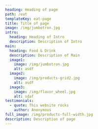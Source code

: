 ```yaml
---
heading: Heading of page
path: /eat
templateKey: eat-page
title: Title of page
image: /img/jumbotron.jpg
intro:
  heading: Heading of Intro
  description: Description of Intro
main:
  heading: Food & Drink
  description: Description of Main
  image1:
    image: /img/jumbotron.jpg
    alt: asdf
  image2:
    image: /img/products-grid2.jpg
    alt: asdf
  image3:
    image: /img/flavor_wheel.jpg
    alt: sdaf
testimonials:
  - quote: This website rocks
    author: Anonymous
full_image: /img/products-full-width.jpg
description: Description of page
---
```


